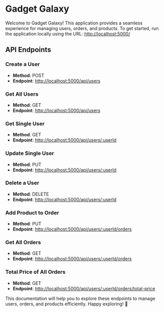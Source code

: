 # Gadget Galaxy

Welcome to Gadget Galaxy! This application provides a seamless experience for managing users, orders, and products. To get started, run the application locally using the URL: [http://localhost:5000/](http://localhost:5000/)

## API Endpoints

### Create a User

- **Method**: POST
- **Endpoint**: [http://localhost:5000/api/users](http://localhost:5000/api/users)

### Get All Users

- **Method**: GET
- **Endpoint**: [http://localhost:5000/api/users](http://localhost:5000/api/users)

### Get Single User

- **Method**: GET
- **Endpoint**: [http://localhost:5000/api/users/:userId](http://localhost:5000/api/users/:userId)

### Update Single User

- **Method**: PUT
- **Endpoint**: [http://localhost:5000/api/users/:userId](http://localhost:5000/api/users/:userId)

### Delete a User

- **Method**: DELETE
- **Endpoint**: [http://localhost:5000/api/users/:userId](http://localhost:5000/api/users/:userId)

### Add Product to Order

- **Method**: PUT
- **Endpoint**: [http://localhost:5000/api/users/:userId/orders](http://localhost:5000/api/users/:userId/orders)

### Get All Orders

- **Method**: GET
- **Endpoint**: [http://localhost:5000/api/users/:userId/orders](http://localhost:5000/api/users/:userId/orders)

### Total Price of All Orders

- **Method**: GET
- **Endpoint**: [http://localhost:5000/api/users/:userId/orders/total-price](http://localhost:5000/api/users/:userId/orders/total-price)

This documentation will help you to explore these endpoints to manage users, orders, and products efficiently. Happy exploring! 🚀
